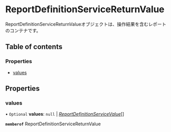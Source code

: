 # ReportDefinitionServiceReturnValue


<div lang=\"ja\">ReportDefinitionServiceReturnValueオブジェクトは、操作結果を含むレポートのコンテナです。</div> 

## Table of contents

### Properties

- [values](reportdefinitionservicereturnvalue.md#values)

## Properties

### values

• `Optional` **values**: ``null`` \| [*ReportDefinitionServiceValue*](reportdefinitionservicevalue.md)[]

**`memberof`** ReportDefinitionServiceReturnValue
